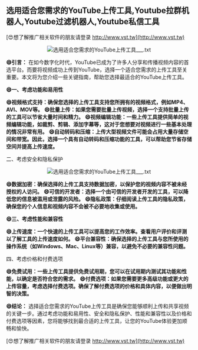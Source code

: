 ## **选用适合您需求的YouTube上传工具,Youtube拉群机器人,Youtube过滤机器人,Youtube私信工具**

[😍想了解推广相关软件的朋友请登录 http://www.vst.tw](http://www.vst.tw)

 <center><img src="https://vst.tw/MP4/tuiguang/png/3.png" alt="选用适合您需求的YouTube上传工具___.txt"></center>

**😄引言：**
在如今数字化时代，YouTube已成为了许多人分享和传播视频内容的首选平台。而要将视频成功上传到YouTube，选择一个适合您需求的上传工具至关重要。本文将为您介绍一些关键指南，帮助您选择最适合的YouTube上传工具。

**😄一、考虑功能和易用性**

**😄视频格式支持：确保您选择的上传工具支持您所拥有的视频格式，例如MP4、AVI、MOV等。**
**😄批量上传：如果您需要批量上传视频，选择一个支持批量上传的工具可以节省大量时间和精力。**
**😄视频编辑功能：一些上传工具提供简单的视频编辑功能，如裁剪、剪辑、添加字幕等，这对于您想要对视频进行一些基本处理的情况非常有用。**
**😄自动转码和压缩：上传大型视频文件可能会占用大量存储空间和带宽。因此，选择一个具有自动转码和压缩功能的工具，可以帮助您节省存储空间并提高上传速度。**

二、考虑安全和隐私保护

 <center><img src="https://vst.tw/MP4/tuiguang/png/6.png" alt="选用适合您需求的YouTube上传工具___.txt"></center>

**😄数据加密：确保选择的上传工具支持数据加密，以保护您的视频内容不被未经授权的人访问。**
**😄可信的开发者：选择一个由可信的开发者开发的工具，可以降低您的信息被滥用或泄露的风险。**
**😄隐私政策：仔细阅读上传工具的隐私政策，确保您的个人信息和视频内容不会被不必要地收集或使用。**

**😄三、考虑性能和兼容性**

**😄上传速度：一个快速的上传工具可以提高您的工作效率。查看用户评价和评测以了解工具的上传速度如何。**
**😄平台兼容性：确保选择的上传工具与您所使用的操作系统（如Windows、Mac、Linux等）兼容，以避免不必要的兼容性问题。**

四、考虑价格和付费选项

**😄免费试用：一些上传工具提供免费试用期，您可以在试用期内测试其功能和性能，以确定是否符合您的需求。**
**😄付费选项：如果您需要更多高级功能或更大的上传容量，考虑选择付费选项。确保了解付费选项的价格和具体内容，以便做出明智的决策。**

**😄结论：**
选择适合您需求的YouTube上传工具是确保您能够顺利上传和共享视频的关键一步。通过考虑功能和易用性、安全和隐私保护、性能和兼容性以及价格和付费选项等因素，您将能够找到最合适的上传工具，让您的YouTube体验更加顺畅和愉快。

[😍想了解推广相关软件的朋友请登录 http://www.vst.tw](http://www.vst.tw)



